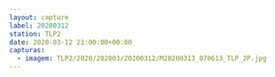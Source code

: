 ```yaml
---
layout: capture
label: 20200312
station: TLP2
date: 2020-03-12 21:00:00+00:00
capturas:
  - imagem: TLP2/2020/202003/20200312/M20200313_070613_TLP_2P.jpg
---
```

